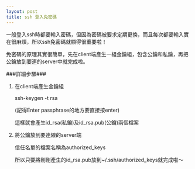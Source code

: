 ```yaml
---
layout: post
title: ssh 登入免密碼
---
```


一般登入ssh時都要輸入密碼，但因為密碼被要求定期更換，而且每次都要輸入實在很麻煩，所以ssh免密碼就顯得很重要啦！

免密碼的原理其實很簡單，先在client端產生一組金鑰組，包含公鑰和私鑰，再把公鑰放到要連的server中就完成啦。

###詳細步驟###

1. 在client端產生金鑰組

    ssh-keygen -t rsa

    (記得Enter passphrase的地方要直接按enter)
    
    這樣就會產生id_rsa(私鑰)及id_rsa.pub(公鑰)兩個檔案

2. 將公鑰放到要連線的server端

    信任名單的檔案名稱為authorized_keys
    
    所以只要將剛剛產生的id_rsa.pub放到~/.ssh/authorized_keys就完成啦～